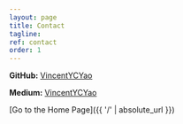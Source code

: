 ```yaml
---
layout: page
title: Contact
tagline: 
ref: contact
order: 1
---
```


**GitHub:** [VincentYCYao](https://github.com/VincentYCYao)

**Medium:** [VincentYCYao](https://medium.com/@vincentycyao)

[Go to the Home Page]({{ '/' | absolute_url }})